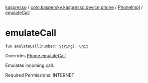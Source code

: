 [kaspresso](../../index.md) / [com.kaspersky.kaspresso.device.phone](../index.md) / [PhoneImpl](index.md) / [emulateCall](./emulate-call.md)

# emulateCall

`fun emulateCall(number: `[`String`](https://kotlinlang.org/api/latest/jvm/stdlib/kotlin/-string/index.html)`): `[`Unit`](https://kotlinlang.org/api/latest/jvm/stdlib/kotlin/-unit/index.html)

Overrides [Phone.emulateCall](../-phone/emulate-call.md)

Emulates incoming call.

Required Permissions: INTERNET

